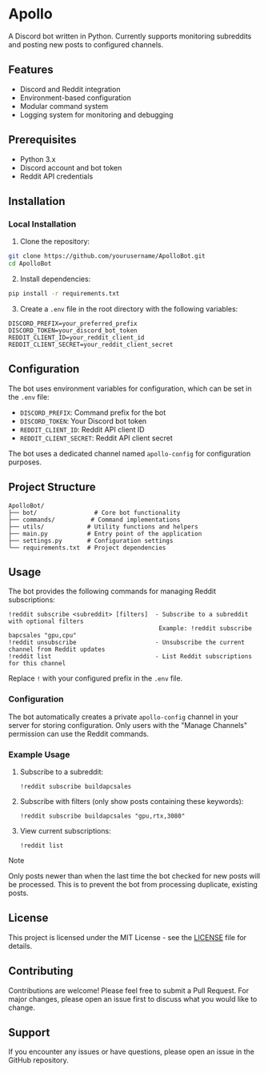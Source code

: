 # Apollo
A Discord bot written in Python. Currently supports monitoring subreddits and posting new posts to configured channels.

## Features
- Discord and Reddit integration
- Environment-based configuration
- Modular command system
- Logging system for monitoring and debugging

## Prerequisites
- Python 3.x
- Discord account and bot token
- Reddit API credentials

## Installation
### Local Installation
1. Clone the repository:
```bash
git clone https://github.com/yourusername/ApolloBot.git
cd ApolloBot
```

2. Install dependencies:
```bash
pip install -r requirements.txt
```

3. Create a `.env` file in the root directory with the following variables:
```env
DISCORD_PREFIX=your_preferred_prefix
DISCORD_TOKEN=your_discord_bot_token
REDDIT_CLIENT_ID=your_reddit_client_id
REDDIT_CLIENT_SECRET=your_reddit_client_secret
```

## Configuration
The bot uses environment variables for configuration, which can be set in the `.env` file:

- `DISCORD_PREFIX`: Command prefix for the bot
- `DISCORD_TOKEN`: Your Discord bot token
- `REDDIT_CLIENT_ID`: Reddit API client ID
- `REDDIT_CLIENT_SECRET`: Reddit API client secret

The bot uses a dedicated channel named `apollo-config` for configuration purposes.

## Project Structure
```
ApolloBot/
├── bot/                # Core bot functionality
├── commands/          # Command implementations
├── utils/            # Utility functions and helpers
├── main.py           # Entry point of the application
├── settings.py       # Configuration settings
└── requirements.txt  # Project dependencies
```

## Usage

The bot provides the following commands for managing Reddit subscriptions:

```
!reddit subscribe <subreddit> [filters]  - Subscribe to a subreddit with optional filters
                                          Example: !reddit subscribe bapcsales "gpu,cpu"
!reddit unsubscribe                      - Unsubscribe the current channel from Reddit updates
!reddit list                             - List Reddit subscriptions for this channel
```

Replace `!` with your configured prefix in the `.env` file.

### Configuration
The bot automatically creates a private `apollo-config` channel in your server for storing configuration. Only users with the "Manage Channels" permission can use the Reddit commands.

### Example Usage
1. Subscribe to a subreddit:
   ```
   !reddit subscribe buildapcsales
   ```

2. Subscribe with filters (only show posts containing these keywords):
   ```
   !reddit subscribe buildapcsales "gpu,rtx,3080"
   ```

3. View current subscriptions:
   ```
   !reddit list
   ```

> [!NOTE]
> Only posts newer than when the last time the bot checked for new posts will be processed. This is to prevent the bot from processing duplicate, existing posts.

## License
This project is licensed under the MIT License - see the [LICENSE](LICENSE) file for details.

## Contributing
Contributions are welcome! Please feel free to submit a Pull Request. For major changes, please open an issue first to discuss what you would like to change.

## Support
If you encounter any issues or have questions, please open an issue in the GitHub repository.

